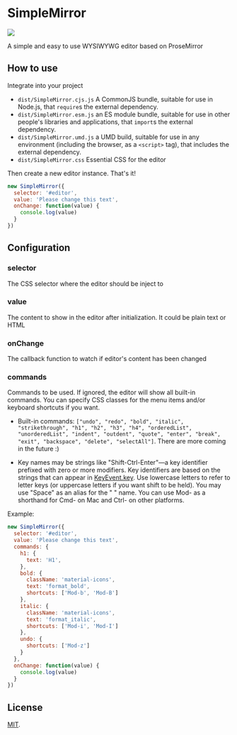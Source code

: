 # SimpleMirror
![](https://img.shields.io/npm/dw/simplemirror)

A simple and easy to use WYSIWYWG editor based on ProseMirror

## How to use

Integrate into your project

* `dist/SimpleMirror.cjs.js`
    A CommonJS bundle, suitable for use in Node.js, that `require`s the external dependency.
* `dist/SimpleMirror.esm.js`
    an ES module bundle, suitable for use in other people's libraries and applications, that `import`s the external dependency.
* `dist/SimpleMirror.umd.js`
    a UMD build, suitable for use in any environment (including the browser, as a `<script>` tag), that includes the external dependency. 
* `dist/SimpleMirror.css`
    Essential CSS for the editor
    
Then create a new editor instance. That's it!
```js
new SimpleMirror({
  selector: '#editor',
  value: 'Please change this text',
  onChange: function(value) {
    console.log(value)
  }
})
```

## Configuration
### selector
  The CSS selector where the editor should be inject to
### value
  The content to show in the editor after initialization. It could be plain text or HTML
### onChange
  The callback function to watch if editor's content has been changed
### commands
  Commands to be used. If ignored, the editor will show all built-in commands. You can specify CSS classes for the menu items and/or keyboard shortcuts if you want.

- Built-in commands: `["undo", "redo", "bold", "italic", "strikethrough", "h1", "h2", "h3", "h4", "orderedList", "unorderedList", "indent", "outdent", "quote", "enter", "break", "exit", "backspace", "delete", "selectAll"]`. There are more coming in the future :)

- Key names may be strings like "Shift-Ctrl-Enter"—a key identifier prefixed with zero or more modifiers. Key identifiers are based on the strings that can appear in [KeyEvent.key](https://developer.mozilla.org/en-US/docs/Web/API/KeyboardEvent/key). Use lowercase letters to refer to letter keys (or uppercase letters if you want shift to be held). You may use "Space" as an alias for the " " name. You can use Mod- as a shorthand for Cmd- on Mac and Ctrl- on other platforms.

Example:
```js
new SimpleMirror({
  selector: '#editor',
  value: 'Please change this text',
  commands: {
    h1: {
      text: 'H1',
    },
    bold: {
      className: 'material-icons',
      text: 'format_bold',
      shortcuts: ['Mod-b', 'Mod-B']
    },
    italic: {
      className: 'material-icons',
      text: 'format_italic',
      shortcuts: ['Mod-i', 'Mod-I']
    },
    undo: {
      shortcuts: ['Mod-z']
    }
  },
  onChange: function(value) {
    console.log(value)
  }
})
```
## License

[MIT](LICENSE).
